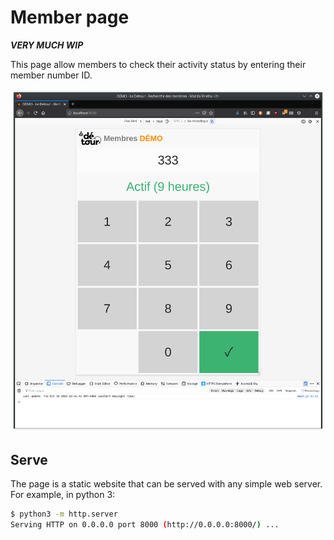 # Member page

***VERY MUCH WIP***

This page allow members to check their activity status by entering their member number ID.

![Screenshot](doc/screenshot.png)

## Serve

The page is a static website that can be served with any simple web server. For example, in python 3:

``` bash
$ python3 -m http.server
Serving HTTP on 0.0.0.0 port 8000 (http://0.0.0.0:8000/) ...
```
